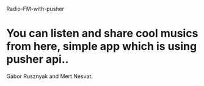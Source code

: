Radio-FM-with-pusher

You can listen and share cool musics from here, simple app which is using pusher api..
====================

Gabor Rusznyak and Mert Nesvat.
